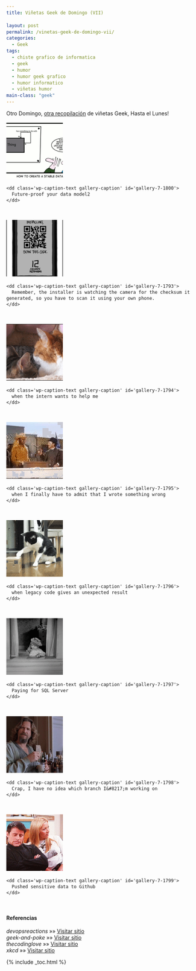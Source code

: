 ```yaml
---
title: Viñetas Geek de Domingo (VII)

layout: post
permalink: /vinetas-geek-de-domingo-vii/
categories:
  - Geek
tags:
  - chiste grafico de informatica
  - geek
  - humor
  - humor geek grafico
  - humor informatico
  - viñetas humor
main-class: "geek"
---
```

Otro Domingo, [otra recopilación][1] de viñetas Geek, Hasta el Lunes!  

<!--ad-->




<div id='gallery-7' class='gallery galleryid-1792 gallery-columns-1 gallery-size-thumbnail'>
  <dl class='gallery-item'>
    <dt class='gallery-icon landscape'>
      <a href='/assets/img/2013/07/Future-proof-your-data-model2.png'><img  src="/assets/img/2013/07/Future-proof-your-data-model2-150x150.png" class="attachment-thumbnail" alt="Future-proof your data model2" aria-describedby="gallery-7-1800" /></a>
    </dt>

    <dd class='wp-caption-text gallery-caption' id='gallery-7-1800'>
      Future-proof your data model2
    </dd>
  </dl>

  <br style="clear: both" />

  <dl class='gallery-item'>
    <dt class='gallery-icon portrait'>
      <a href='/assets/img/2013/07/QR-Code.png'><img  src="/assets/img/2013/07/QR-Code-150x150.png" class="attachment-thumbnail" alt="QR Code" aria-describedby="gallery-7-1793" /></a>
    </dt>

    <dd class='wp-caption-text gallery-caption' id='gallery-7-1793'>
      Remember, the installer is watching the camera for the checksum it generated, so you have to scan it using your own phone.
    </dd>
  </dl>

  <br style="clear: both" />

  <dl class='gallery-item'>
    <dt class='gallery-icon landscape'>
      <a href='/assets/img/2013/07/when-the-intern-wants-to-help-me.gif'><img  src="/assets/img/2013/07/when-the-intern-wants-to-help-me-150x150.gif" class="attachment-thumbnail" alt="when the intern wants to help me" aria-describedby="gallery-7-1794" /></a>
    </dt>

    <dd class='wp-caption-text gallery-caption' id='gallery-7-1794'>
      when the intern wants to help me
    </dd>
  </dl>

  <br style="clear: both" />

  <dl class='gallery-item'>
    <dt class='gallery-icon landscape'>
      <a href='/assets/img/2013/07/when-I-finally-have-to-admit-that-I-wrote-something-wrong.gif'><img  src="/assets/img/2013/07/when-I-finally-have-to-admit-that-I-wrote-something-wrong-150x150.gif" class="attachment-thumbnail" alt="when I finally have to admit that I wrote something wrong" aria-describedby="gallery-7-1795" /></a>
    </dt>

    <dd class='wp-caption-text gallery-caption' id='gallery-7-1795'>
      when I finally have to admit that I wrote something wrong
    </dd>
  </dl>

  <br style="clear: both" />

  <dl class='gallery-item'>
    <dt class='gallery-icon landscape'>
      <a href='/assets/img/2013/07/when-legacy-code-gives-an-unexpected-result.gif'><img  src="/assets/img/2013/07/when-legacy-code-gives-an-unexpected-result-150x150.gif" class="attachment-thumbnail" alt="when legacy code gives an unexpected result" aria-describedby="gallery-7-1796" /></a>
    </dt>

    <dd class='wp-caption-text gallery-caption' id='gallery-7-1796'>
      when legacy code gives an unexpected result
    </dd>
  </dl>

  <br style="clear: both" />

  <dl class='gallery-item'>
    <dt class='gallery-icon landscape'>
      <a href='/assets/img/2013/07/Paying-for-SQL-Server.gif'><img  src="/assets/img/2013/07/Paying-for-SQL-Server-150x150.gif" class="attachment-thumbnail" alt="Paying for SQL Server" aria-describedby="gallery-7-1797" /></a>
    </dt>

    <dd class='wp-caption-text gallery-caption' id='gallery-7-1797'>
      Paying for SQL Server
    </dd>
  </dl>

  <br style="clear: both" />

  <dl class='gallery-item'>
    <dt class='gallery-icon landscape'>
      <a href='/assets/img/2013/07/Crap-I-have-no-idea-which-branch-Im-working-on.gif'><img  src="/assets/img/2013/07/Crap-I-have-no-idea-which-branch-Im-working-on-150x150.gif" class="attachment-thumbnail" alt="Crap, I have no idea which branch I&#039;m working on" aria-describedby="gallery-7-1798" /></a>
    </dt>

    <dd class='wp-caption-text gallery-caption' id='gallery-7-1798'>
      Crap, I have no idea which branch I&#8217;m working on
    </dd>
  </dl>

  <br style="clear: both" />

  <dl class='gallery-item'>
    <dt class='gallery-icon landscape'>
      <a href='/assets/img/2013/07/Pushed-sensitive-data-to-Github.gif'><img  src="/assets/img/2013/07/Pushed-sensitive-data-to-Github-150x150.gif" class="attachment-thumbnail" alt="Pushed sensitive data to Github" aria-describedby="gallery-7-1799" /></a>
    </dt>

    <dd class='wp-caption-text gallery-caption' id='gallery-7-1799'>
      Pushed sensitive data to Github
    </dd>
  </dl>

  <br style="clear: both" />
</div>

#### Referencias

*devopsreactions* »» <a href="http://devopsreactions.tumblr.com/" target="_blank">Visitar sitio</a>  
*geek-and-poke* »» <a href="http://geek-and-poke.com/" target="_blank">Visitar sitio</a>  
*thecodinglove* »» <a href="http://thecodinglove.com" target="_blank">Visitar sitio</a>  
*xkcd* »» <a href="http://xkcd.com" target="_blank">Visitar sitio</a>



 [1]: https://elbauldelprogramador.com/ "Viñetas Geek de Domingo"

{% include _toc.html %}
